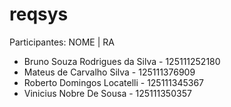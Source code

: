 # reqsys
Participantes:
    NOME | RA
- Bruno Souza Rodrigues da Silva - 125111252180
- Mateus de Carvalho Silva - 125111376909
- Roberto Domingos Locatelli - 125111345367
- Vinicius Nobre De Sousa - 125111350357
